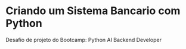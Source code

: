 # Criando um Sistema Bancario com Python
Desafio de projeto do Bootcamp: Python AI Backend Developer
